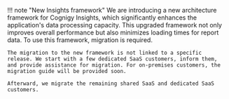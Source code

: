 !!! note "New Insights framework"
    We are introducing a new architecture framework for Cognigy Insights, which significantly enhances the application's data processing capacity. This upgraded framework not only improves overall performance but also minimizes loading times for report data. To use this framework, migration is required.

    The migration to the new framework is not linked to a specific release. We start with a few dedicated SaaS customers, inform them, and provide assistance for migration. For on-premises customers, the migration guide will be provided soon.

    Afterward, we migrate the remaining shared SaaS and dedicated SaaS customers.